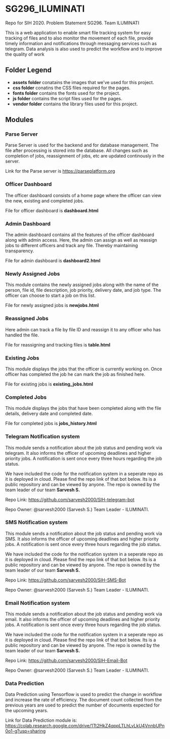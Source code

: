 # SG296_ILUMINATI
Repo for SIH 2020. Problem Statement SG296. Team ILUMINATI

This is a web application to enable smart file tracking system for easy tracking of files and to also monitor the movement of each file, provide timely information and notifications through messaging services such as telegram. Data analysis is also used to predict the workflow and to improve the quality of work

## Folder Legend

* **assets folder** conatains the images that we've used for this project.
* **css folder** conatins the CSS files required for the pages.
* **fonts folder** contains the fonts used for the project.
* **js folder** contains the script files used for the pages.
* **vendor folder** contains the library files used for this project.

## Modules
### Parse Server
Parse Server is used for the backend and for database management. The file after processing is stored into the database. All changes such as completion of jobs, reassignment of jobs, etc are updated continously in the server.  

Link for the Parse server is https://parseplatform.org

### Officer Dashboard
The officer dashboard consists of a home page where the officer can view the new, existing and completed jobs.

File for officer dashboard is **dashboard.html**

### Admin Dashboard
The admin dashboard contains all the features of the officer dashboard along with admin access. Here, the admin can assign as well as reassign jobs to different officers and track any file. Thereby maintaining transparency.

File for admin dashboard is **dashboard2.html**

### Newly Assigned Jobs
This module contains the newly assigned jobs along with the name of the person, file id, file description, job priority, delivery date, and job type. The officer can choose to start a job on this list.

File for newly assigned jobs is **newjobs.html**

### Reassigned Jobs
Here admin can track a file by file ID and reassign it to any officer who has handled the file.

File for reassigning and tracking files is **table.html**

### Existing Jobs
This module displays the jobs that the officer is currently working on. Once officer has completed the job he can mark the job as finished here. 

File for existing jobs is **existing_jobs.html**

### Completed Jobs
This module displays the jobs that have been completed along with the file details, delivery date and completed date.

File for completed jobs is **jobs_history.html**

### Telegram Notification system
This module sends a notification about the job status and pending work via telegram. It also informs the officer of upcoming deadlines and higher priority jobs. A notification is sent once every three hours regarding the job status.

We have included the code for the notification system in a seperate repo as it is deployed in cloud. Please find the repo link of that bot below. Its is a public repository and can be viewed by anyone. The repo is owned by the team leader of our team **Sarvesh S.**

Repo Link: https://github.com/sarvesh2000/SIH-telegram-bot

Repo Owner: @sarvesh2000 (Sarvesh S.) Team Leader - ILUMINATI.

### SMS Notification system
This module sends a notification about the job status and pending work via SMS. It also informs the officer of upcoming deadlines and higher priority jobs. A notification is sent once every three hours regarding the job status.

We have included the code for the notification system in a seperate repo as it is deployed in cloud. Please find the repo link of that bot below. Its is a public repository and can be viewed by anyone. The repo is owned by the team leader of our team **Sarvesh S.**

Repo Link: https://github.com/sarvesh2000/SIH-SMS-Bot

Repo Owner: @sarvesh2000 (Sarvesh S.) Team Leader - ILUMINATI.

### Email Notification system
This module sends a notification about the job status and pending work via email. It also informs the officer of upcoming deadlines and higher priority jobs. A notification is sent once every three hours regarding the job status.

We have included the code for the notification system in a seperate repo as it is deployed in cloud. Please find the repo link of that bot below. Its is a public repository and can be viewed by anyone. The repo is owned by the team leader of our team **Sarvesh S.**

Repo Link: https://github.com/sarvesh2000/SIH-Email-Bot

Repo Owner: @sarvesh2000 (Sarvesh S.) Team Leader - ILUMINATI.

### Data Prediction 
Data Prediction using Tensorflow is used to predict the change in workflow and increase the rate of efficiency. The document count collected from the previous years are used to predict the number of documents expected for the upcoming years.

Link for Data Prediction module is: https://colab.research.google.com/drive/1Tt2HkZ4qppLTLhLvLkU4VnnbUPn0o1-g?usp=sharing




